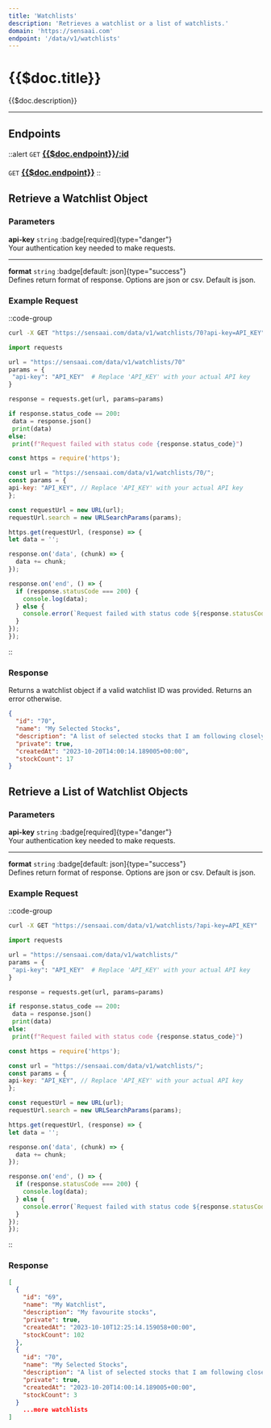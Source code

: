 ```yaml
---
title: 'Watchlists'
description: 'Retrieves a watchlist or a list of watchlists.'
domain: 'https://sensaai.com'
endpoint: '/data/v1/watchlists'
---
```


# {{$doc.title}}

{{$doc.description}}

---

## Endpoints

::alert
`GET` [<span style="font-size:1.15em;">**{{$doc.endpoint}}/:id**</span>](#retrieve-a-watchlist-object)  
<br>
`GET` [<span style="font-size:1.15em;">**{{$doc.endpoint}}**</span>](#retrieve-a-list-of-watchlist-objects)
::

## Retrieve a Watchlist Object

### Parameters

**api-key** `string` :badge[required]{type="danger"}<br style="margin: 0.4em;">
Your authentication key needed to make requests.

---

**format** `string` :badge[default: json]{type="success"} <br style="margin: 0.4em;">
Defines return format of response. Options are json or csv. Default is json.

### Example Request

::code-group

  ```bash [cURL]
  curl -X GET "https://sensaai.com/data/v1/watchlists/70?api-key=API_KEY"
  ```

   ```py [Python]
 import requests

url = "https://sensaai.com/data/v1/watchlists/70"
params = {
    "api-key": "API_KEY"  # Replace 'API_KEY' with your actual API key
}

response = requests.get(url, params=params)

if response.status_code == 200:
    data = response.json()
    print(data)
else:
    print(f"Request failed with status code {response.status_code}")
  ```
 
  ```js [JavaScript]
  const https = require('https');

const url = "https://sensaai.com/data/v1/watchlists/70/";
const params = {
  api-key: "API_KEY", // Replace 'API_KEY' with your actual API key
};

const requestUrl = new URL(url);
requestUrl.search = new URLSearchParams(params);

https.get(requestUrl, (response) => {
  let data = '';

  response.on('data', (chunk) => {
    data += chunk;
  });

  response.on('end', () => {
    if (response.statusCode === 200) {
      console.log(data);
    } else {
      console.error(`Request failed with status code ${response.statusCode}`);
    }
  });
});
  ```
::

### Response

Returns a watchlist object if a valid watchlist ID was provided. Returns an error otherwise.

```json
{
  "id": "70",
  "name": "My Selected Stocks",
  "description": "A list of selected stocks that I am following closely.",
  "private": true,
  "createdAt": "2023-10-20T14:00:14.189005+00:00",
  "stockCount": 17
}
```

## Retrieve a List of Watchlist Objects

### Parameters

**api-key** `string` :badge[required]{type="danger"}<br style="margin: 0.4em;">
Your authentication key needed to make requests.

---

**format** `string` :badge[default: json]{type="success"} <br style="margin: 0.4em;">
Defines return format of response. Options are json or csv. Default is json.

### Example Request

::code-group

  ```bash [cURL]
  curl -X GET "https://sensaai.com/data/v1/watchlists/?api-key=API_KEY"
  ```

   ```py [Python]
 import requests

url = "https://sensaai.com/data/v1/watchlists/"
params = {
    "api-key": "API_KEY"  # Replace 'API_KEY' with your actual API key
}

response = requests.get(url, params=params)

if response.status_code == 200:
    data = response.json()
    print(data)
else:
    print(f"Request failed with status code {response.status_code}")
  ```
 
  ```js [JavaScript]
const https = require('https');

const url = "https://sensaai.com/data/v1/watchlists/";
const params = {
  api-key: "API_KEY", // Replace 'API_KEY' with your actual API key
};

const requestUrl = new URL(url);
requestUrl.search = new URLSearchParams(params);

https.get(requestUrl, (response) => {
  let data = '';

  response.on('data', (chunk) => {
    data += chunk;
  });

  response.on('end', () => {
    if (response.statusCode === 200) {
      console.log(data);
    } else {
      console.error(`Request failed with status code ${response.statusCode}`);
    }
  });
});
  ```
::

### Response

```json
[
  {
    "id": "69",
    "name": "My Watchlist",
    "description": "My favourite stocks",
    "private": true,
    "createdAt": "2023-10-10T12:25:14.159058+00:00",
    "stockCount": 102
  },
  {
    "id": "70",
    "name": "My Selected Stocks",
    "description": "A list of selected stocks that I am following closely.",
    "private": true,
    "createdAt": "2023-10-20T14:00:14.189005+00:00",
    "stockCount": 3
  }
    ...more watchlists
]
```

